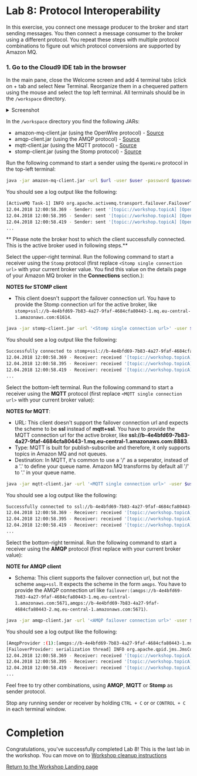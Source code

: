 # Lab 8: Protocol Interoperability

In this exercise, you connect one message producer to the broker and start sending messages. You then connect a message consumer to the broker using a different protocol. You repeat these steps with multiple protocol combinations to figure out which protocol conversions are supported by Amazon MQ.


### 1. Go to the Cloud9 IDE tab in the browser

In the main pane, close the Welcome screen and add 4  terminal tabs (click on + tab and select New Terminal. Reorganize them in a chequered pattern using the mouse and select the top left terminal.
All terminals should be in the `/workspace` directory.

<details><summary>Screenshot</summary><p>

![Amazon MQ workshop Lab 2 step 3](/images/c9-window.png)

</p></details><p/>

In the `/workspace` directory you find the following JARs:
* amazon-mq-client.jar (using the OpenWire protocol) - [Source](https://github.com/muellerc/Amazon-MQ-Workshop/blob/master/amazon-mq-client/src/main/java/com/aws/sample/amazonmq/AmazonMqClient.java)
* amqp-client.jar (using the AMQP protocol) - [Source](https://github.com/muellerc/Amazon-MQ-Workshop/blob/master/amqp-client/src/main/java/com/aws/sample/amazonmq/AMQPClient.java)
* mqtt-client.jar (using the MQTT protocol) - [Source](https://github.com/muellerc/Amazon-MQ-Workshop/blob/master/mqtt-client/src/main/java/com/aws/sample/amazonmq/MQTTClient.java)
* stomp-client.jar (using the Stomp protocol) - [Source](https://github.com/muellerc/Amazon-MQ-Workshop/blob/master/stomp-client/src/main/java/com/aws/sample/amazonmq/StompClient.java)

Run the following command to start a sender using the `OpenWire` protocol in the top-left terminal:

``` bash
java -jar amazon-mq-client.jar -url $url -user $user -password $password -mode sender -type topic -destination workshop.topicA -name OpenWire
```

You should see a log output like the following:

``` bash
[ActiveMQ Task-1] INFO org.apache.activemq.transport.failover.FailoverTransport - Successfully connected to ssl://b-4e4bfd69-7b83-4a27-9faf-4684cfa80443-2.mq.eu-central-1.amazonaws.com:61617
12.04.2018 12:00:58.369 - Sender: sent '[topic://workshop.topicA] [OpenWire] Message number 1'
12.04.2018 12:00:58.395 - Sender: sent '[topic://workshop.topicA] [OpenWire] Message number 2'
12.04.2018 12:00:58.419 - Sender: sent '[topic://workshop.topicA] [OpenWire] Message number 3'
...
```

** Please note the broker host to which the client successfully connected.  This is the active broker used in following steps.**


Select the upper-right terminal. Run the following command to start a receiver using the `Stomp` protocol (first replace `<Stomp single connection url>` with your current broker value. You find this value on the details page of your Amazon MQ broker in the **Connections** section.):

**NOTES for STOMP client**
* This client doesn't support the failover connection url. You have to provide the Stomp connection url for the active broker, like `stomp+ssl://b-4e4bfd69-7b83-4a27-9faf-4684cfa80443-1.mq.eu-central-1.amazonaws.com:61614`.

``` bash
java -jar stomp-client.jar -url '<Stomp single connection url>' -user $user -password $password -mode receiver -type topic -destination workshop.topicA
```

You should see a log output like the following:

``` bash
Successfully connected to stomp+ssl://b-4e4bfd69-7b83-4a27-9faf-4684cfa80443-1.mq.eu-central-1.amazonaws.com:61614
12.04.2018 12:00:58.369 - Receiver: received '[topic://workshop.topicA] [OpenWire] Message number 1'
12.04.2018 12:00:58.395 - Receiver: received '[topic://workshop.topicA] [OpenWire] Message number 2'
12.04.2018 12:00:58.419 - Receiver: received '[topic://workshop.topicA] [OpenWire] Message number 3'
...
```

Select the bottom-left terminal. Run the following command to start a receiver using the **MQTT** protocol (first replace `<MQTT single connection url>` with your current broker value):

**NOTES for MQTT**:
  * URL: This client doesn't support the failover connection url and expects the scheme to be **ssl** instead of **mqtt+ssl**. You have to provide the MQTT connection url for the active broker, like **ssl://b-4e4bfd69-7b83-4a27-9faf-4684cfa80443-1.mq.eu-central-1.amazonaws.com:8883**.
  * Type: MQTT is built for publish-subscribe and therefore, it only supports topics in Amazon MQ and not queues.
  * Destination: In MQTT, it's common to use a '/' as a seperator, instead of a '.' to define your queue name. Amazon MQ transforms by default all '/' to '.' in your queue name.

``` bash
java -jar mqtt-client.jar -url '<MQTT single connection url>' -user $user -password $password -mode receiver -destination workshop/topicA
```

You should see a log output like the following:

``` bash
Successfully connected to ssl://b-4e4bfd69-7b83-4a27-9faf-4684cfa80443-1.mq.eu-central-1.amazonaws.com:8883
12.04.2018 12:00:58.369 - Receiver: received '[topic://workshop.topicA] [OpenWire] Message number 1'
12.04.2018 12:00:58.395 - Receiver: received '[topic://workshop.topicA] [OpenWire] Message number 2'
12.04.2018 12:00:58.419 - Receiver: received '[topic://workshop.topicA] [OpenWire] Message number 3'
...
```

Select the bottom-right terminal. Run the following command to start a receiver using the **AMQP** protocol (first replace **<AMQP failover connection url>** with your current broker value):

**NOTE for AMQP client**
* Schema: This client supports the failover connection url, but not the scheme `amqp+ssl`. It expects the scheme in the form `amqps`. You have to provide the AMQP connection url like `failover:(amqps://b-4e4bfd69-7b83-4a27-9faf-4684cfa80443-1.mq.eu-central-1.amazonaws.com:5671,amqps://b-4e4bfd69-7b83-4a27-9faf-4684cfa80443-2.mq.eu-central-1.amazonaws.com:5671)`.

``` bash
java -jar amqp-client.jar -url '<AMQP failover connection url>' -user $user -password $password -mode receiver -type topic -destination workshop.topicA
```

You should see a log output like the following:

``` bash
[AmqpProvider :(1):[amqps://b-4e4bfd69-7b83-4a27-9faf-4684cfa80443-1.mq.eu-central-1.amazonaws.com:5671]] INFO org.apache.qpid.jms.sasl.SaslMechanismFinder - Best match for SASL auth was: SASL-PLAIN
[FailoverProvider: serialization thread] INFO org.apache.qpid.jms.JmsConnection - Connection ID:19a24b2a-7399-4538-a66d-436260b21c31:1 connected to remote Broker: amqps://b-4e4bfd69-7b83-4a27-9faf-4684cfa80443-1.mq.eu-central-1.amazonaws.com:5671
12.04.2018 12:00:58.369 - Receiver: received '[topic://workshop.topicA] [OpenWire] Message number 1'
12.04.2018 12:00:58.395 - Receiver: received '[topic://workshop.topicA] [OpenWire] Message number 2'
12.04.2018 12:00:58.419 - Receiver: received '[topic://workshop.topicA] [OpenWire] Message number 3'
...
```

Feel free to try other combinations, using **AMQP**, **MQTT** or **Stomp** as sender protocol.

Stop any running sender or receiver by holding `CTRL + C` or or  `CONTROL + C` in each terminal window.


# Completion

Congratulations, you've successfully completed Lab 8! This is the last lab in the workshop.
You can move on to [Workshop cleanup instructions](/labs/lab-cleanup.md)

[Return to the Workshop Landing page](/README.md)